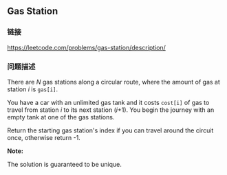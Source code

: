 ## Gas Station  
### 链接  
https://leetcode.com/problems/gas-station/description/  
### 问题描述

There are *N* gas stations along a circular route, where the amount of gas at station *i* is `gas[i]`.



You have a car with an unlimited gas tank and it costs `cost[i]` of gas to travel from station *i* to its next station (*i*+1). You begin the journey with an empty tank at one of the gas stations.



Return the starting gas station's index if you can travel around the circuit once, otherwise return -1.



**Note:**<br>
The solution is guaranteed to be unique.


